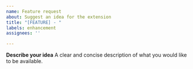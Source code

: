 ```yaml
---
name: Feature request
about: Suggest an idea for the extension
title: "[FEATURE] - "
labels: enhancement
assignees: ''

---
```


<!-- Please search existing issues to avoid creating duplicates. -->

**Describe your idea**
A clear and concise description of what you would like to be available.
